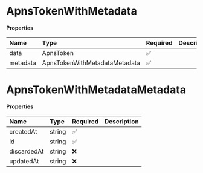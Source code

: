 # ApnsTokenWithMetadata

**Properties**

| Name     | Type                          | Required | Description |
| :------- | :---------------------------- | :------- | :---------- |
| data     | ApnsToken                     | ✅       |             |
| metadata | ApnsTokenWithMetadataMetadata | ✅       |             |

# ApnsTokenWithMetadataMetadata

**Properties**

| Name        | Type   | Required | Description |
| :---------- | :----- | :------- | :---------- |
| createdAt   | string | ✅       |             |
| id          | string | ✅       |             |
| discardedAt | string | ❌       |             |
| updatedAt   | string | ❌       |             |
